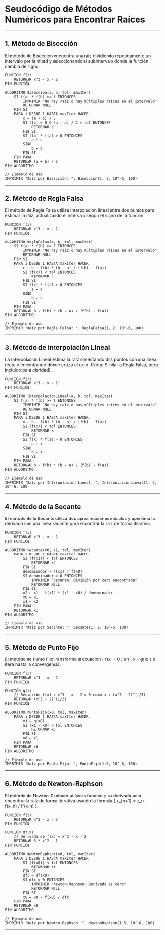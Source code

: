 # Seudocódigo de Métodos Numéricos para Encontrar Raíces

---

## 1. Método de Bisección

El método de Bisección encuentra una raíz dividiendo repetidamente un intervalo por la mitad y seleccionando el subintervalo donde la función cambia de signo.

```pseudocode
FUNCIÓN f(x)
    RETORNAR x^3 - x - 2
FIN FUNCIÓN

ALGORITMO Bisección(a, b, tol, maxIter)
    SI f(a) * f(b) >= 0 ENTONCES
        IMPRIMIR "No hay raíz o hay múltiples raíces en el intervalo"
        RETORNAR NULL
    FIN SI
    PARA i DESDE 1 HASTA maxIter HACER
        c ← (a + b) / 2
        SI f(c) = 0 O (b - a) / 2 < tol ENTONCES
            RETORNAR c
        FIN SI
        SI f(c) * f(a) > 0 ENTONCES
            a ← c
        SINO
            b ← c
        FIN SI
    FIN PARA
    RETORNAR (a + b) / 2
FIN ALGORITMO

// Ejemplo de uso
IMPRIMIR "Raíz por Bisección: ", Bisección(1, 2, 10^-6, 100)
```

---

## 2. Método de Regla Falsa

El método de Regla Falsa utiliza interpolación lineal entre dos puntos para estimar la raíz, actualizando el intervalo según el signo de la función.

```pseudocode
FUNCIÓN f(x)
    RETORNAR x^3 - x - 2
FIN FUNCIÓN

ALGORITMO ReglaFalsa(a, b, tol, maxIter)
    SI f(a) * f(b) >= 0 ENTONCES
        IMPRIMIR "No hay raíz o hay múltiples raíces en el intervalo"
        RETORNAR NULL
    FIN SI
    PARA i DESDE 1 HASTA maxIter HACER
        c ← b - f(b) * (b - a) / (f(b) - f(a))
        SI |f(c)| < tol ENTONCES
            RETORNAR c
        FIN SI
        SI f(c) * f(a) > 0 ENTONCES
            a ← c
        SINO
            b ← c
        FIN SI
    FIN PARA
    RETORNAR b - f(b) * (b - a) / (f(b) - f(a))
FIN ALGORITMO

// Ejemplo de uso
IMPRIMIR "Raíz por Regla Falsa: ", ReglaFalsa(1, 2, 10^-6, 100)
```

---

## 3. Método de Interpolación Lineal

La Interpolación Lineal estima la raíz conectando dos puntos con una línea recta y encontrando dónde cruza el eje x. (Nota: Similar a Regla Falsa, pero incluido para claridad).

```pseudocode
FUNCIÓN f(x)
    RETORNAR x^3 - x - 2
FIN FUNCIÓN

ALGORITMO InterpolacionLineal(a, b, tol, maxIter)
    SI f(a) * f(b) >= 0 ENTONCES
        IMPRIMIR "No hay raíz o hay múltiples raíces en el intervalo"
        RETORNAR NULL
    FIN SI
    PARA i DESDE 1 HASTA maxIter HACER
        x ← b - f(b) * (b - a) / (f(b) - f(a))
        SI |f(x)| < tol ENTONCES
            RETORNAR x
        FIN SI
        SI f(x) * f(a) > 0 ENTONCES
            a ← x
        SINO
            b ← x
        FIN SI
    FIN PARA
    RETORNAR b - f(b) * (b - a) / (f(b) - f(a))
FIN ALGORITMO

// Ejemplo de uso
IMPRIMIR "Raíz por Interpolación Lineal: ", InterpolacionLineal(1, 2, 10^-6, 100)
```

---

## 4. Método de la Secante

El método de la Secante utiliza dos aproximaciones iniciales y aproxima la derivada con una línea secante para encontrar la raíz de forma iterativa.

```pseudocode
FUNCIÓN f(x)
    RETORNAR x^3 - x - 2
FIN FUNCIÓN

ALGORITMO Secante(x0, x1, tol, maxIter)
    PARA i DESDE 1 HASTA maxIter HACER
        SI |f(x1)| < tol ENTONCES
            RETORNAR x1
        FIN SI
        denominador ← f(x1) - f(x0)
        SI denominador = 0 ENTONCES
            IMPRIMIR "Secante: División por cero encontrada"
            RETORNAR NULL
        FIN SI
        x2 ← x1 - f(x1) * (x1 - x0) / denominador
        x0 ← x1
        x1 ← x2
    FIN PARA
    RETORNAR x1
FIN ALGORITMO

// Ejemplo de uso
IMPRIMIR "Raíz por Secante: ", Secante(1, 2, 10^-6, 100)
```

---

## 5. Método de Punto Fijo

El método de Punto Fijo transforma la ecuación \( f(x) = 0 \) en \( x = g(x) \) e itera hasta la convergencia.

```pseudocode
FUNCIÓN f(x)
    RETORNAR x^3 - x - 2
FIN FUNCIÓN

FUNCIÓN g(x)
    // Reescribe f(x) = x^3 - x - 2 = 0 como x = (x^3 - 2)^(1/3)
    RETORNAR (x^3 - 2)^(1/3)
FIN FUNCIÓN

ALGORITMO PuntoFijo(x0, tol, maxIter)
    PARA i DESDE 1 HASTA maxIter HACER
        x1 ← g(x0)
        SI |x1 - x0| < tol ENTONCES
            RETORNAR x1
        FIN SI
        x0 ← x1
    FIN PARA
    RETORNAR x0
FIN ALGORITMO

// Ejemplo de uso
IMPRIMIR "Raíz por Punto Fijo: ", PuntoFijo(1.5, 10^-6, 100)
```

---

## 6. Método de Newton-Raphson

El método de Newton-Raphson utiliza la función y su derivada para encontrar la raíz de forma iterativa usando la fórmula \( x_{n+1} = x_n - f(x_n) / f'(x_n) \).

```pseudocode
FUNCIÓN f(x)
    RETORNAR x^3 - x - 2
FIN FUNCIÓN

FUNCIÓN df(x)
    // Derivada de f(x) = x^3 - x - 2
    RETORNAR 3 * x^2 - 1
FIN FUNCIÓN

ALGORITMO NewtonRaphson(x0, tol, maxIter)
    PARA i DESDE 1 HASTA maxIter HACER
        SI |f(x0)| < tol ENTONCES
            RETORNAR x0
        FIN SI
        dfx ← df(x0)
        SI dfx = 0 ENTONCES
            IMPRIMIR "Newton-Raphson: Derivada es cero"
            RETORNAR NULL
        FIN SI
        x0 ← x0 - f(x0) / dfx
    FIN PARA
    RETORNAR x0
FIN ALGORITMO

// Ejemplo de uso
IMPRIMIR "Raíz por Newton-Raphson: ", NewtonRaphson(1.5, 10^-6, 100)
```

---
